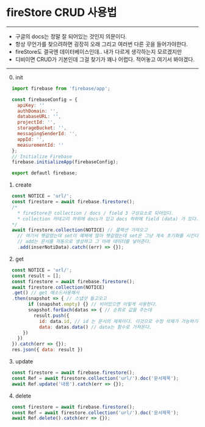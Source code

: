 # fireStore CRUD 사용법
- - -
* 구글의 docs는 정말 잘 되어있는 것인지 의문이다.
* 항상 무언가를 찾으려하면 굉장히 오래 그리고 여러번 다른 곳을 들어가야한다.
* fireStore도 결국엔 데이터베이스인데.. 내가 다르게 생각하는지 모르겠지만
* 디비이면 CRUD가 기본인데 그걸 찾기가 꽤나 어렵다. 적어놓고 여기서 봐야겠다.
- - -

0. init

```javascript
  import firebase from 'firebase/app';

  const firebaseConfig = {
    apiKey: ''
    authDomain: '',
    databaseURL: '',
    projectId: '',
    storageBucket: '',
    messagingSenderId: '',
    appId: '',
    measurementId: ''
  };
  // Initialize Firebase
  firebase.initializeApp(firebaseConfig);

  export defautl firebase;
```

1. create
```javascript
  const NOTICE = 'url/'; 
  const firestore = await firebase.firestore(); 
  /*
    * fireStore은 collection / docs / field 3 구성요소로 되어있다.
    * collection 카테고리 하위에 docs가 있고 docs 하위에 field (data) 가 있다.
  */
  await firestore.collection(NOTICE) // 콜렉션 가져오고
    // 여기서 헷갈렸는데 set이 예제에 많아 헷갈렸는데 set은 그냥 계속 초기화를 시킨다.
    // add는 문서를 자동으로 생성하고 그 아래 데이터를 넣어준다.
    .add(inserNotiData).catch((err) => {});
```


2. get
```javascript
  const NOTICE = 'url/'; 
  const result = [];
  const firestore = await firebase.firestore(); 
  await firestore.collection(NOTICE)
  .get() // get 메소드사용해서 
  .then(snapshot => { // 스냅샷 들고오고 
        if (snapshot.empty) {} // 비어있으면 이렇게 사용한다.
        snapshot.forEach(datas => { // 순회로 값을 주는데
          result.push({ 
            id: data.id, // id 는 문서의 제목이다. 이것으로 수정 삭제가 가능하기에 저장하는게 좋다.
            data: datas.data() // data는 함수로 가져온다.
      })
    })
  }).catch(err => {});
  res.json({ data: result })
```

3. update 
```javascript
  const firestore = await firebase.firestore();
  const Ref = await firestore.collection('url/').doc('문서제목');
  await Ref.update('내용').catch(err => {});
```


4. delete
```javascript
  const firestore = await firebase.firestore();
  const Ref = await firestore.collection('url/').doc('문서제목');
  await Ref.delete().catch(err => {});
```


